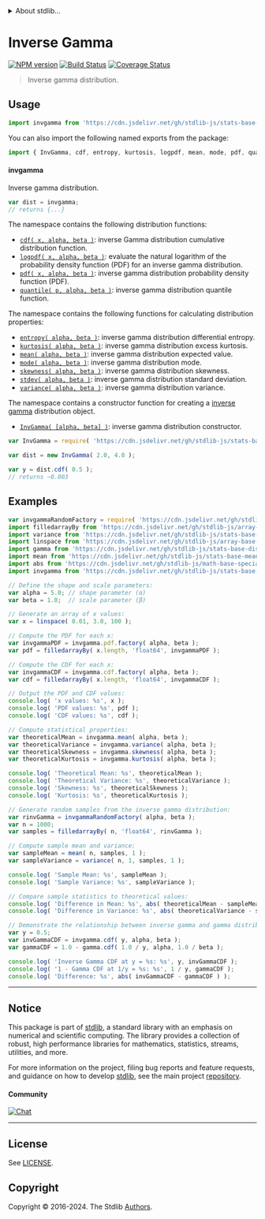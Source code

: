 <!--

@license Apache-2.0

Copyright (c) 2018 The Stdlib Authors.

Licensed under the Apache License, Version 2.0 (the "License");
you may not use this file except in compliance with the License.
You may obtain a copy of the License at

   http://www.apache.org/licenses/LICENSE-2.0

Unless required by applicable law or agreed to in writing, software
distributed under the License is distributed on an "AS IS" BASIS,
WITHOUT WARRANTIES OR CONDITIONS OF ANY KIND, either express or implied.
See the License for the specific language governing permissions and
limitations under the License.

-->


<details>
  <summary>
    About stdlib...
  </summary>
  <p>We believe in a future in which the web is a preferred environment for numerical computation. To help realize this future, we've built stdlib. stdlib is a standard library, with an emphasis on numerical and scientific computation, written in JavaScript (and C) for execution in browsers and in Node.js.</p>
  <p>The library is fully decomposable, being architected in such a way that you can swap out and mix and match APIs and functionality to cater to your exact preferences and use cases.</p>
  <p>When you use stdlib, you can be absolutely certain that you are using the most thorough, rigorous, well-written, studied, documented, tested, measured, and high-quality code out there.</p>
  <p>To join us in bringing numerical computing to the web, get started by checking us out on <a href="https://github.com/stdlib-js/stdlib">GitHub</a>, and please consider <a href="https://opencollective.com/stdlib">financially supporting stdlib</a>. We greatly appreciate your continued support!</p>
</details>

# Inverse Gamma

[![NPM version][npm-image]][npm-url] [![Build Status][test-image]][test-url] [![Coverage Status][coverage-image]][coverage-url] <!-- [![dependencies][dependencies-image]][dependencies-url] -->

> Inverse gamma distribution.



<section class="usage">

## Usage

```javascript
import invgamma from 'https://cdn.jsdelivr.net/gh/stdlib-js/stats-base-dists-invgamma@deno/mod.js';
```

You can also import the following named exports from the package:

```javascript
import { InvGamma, cdf, entropy, kurtosis, logpdf, mean, mode, pdf, quantile, skewness, stdev, variance } from 'https://cdn.jsdelivr.net/gh/stdlib-js/stats-base-dists-invgamma@deno/mod.js';
```

#### invgamma

Inverse gamma distribution.

```javascript
var dist = invgamma;
// returns {...}
```

The namespace contains the following distribution functions:

<!-- <toc pattern="*+(cdf|pdf|mgf|quantile)*"> -->

<div class="namespace-toc">

-   <span class="signature">[`cdf( x, alpha, beta )`][@stdlib/stats/base/dists/invgamma/cdf]</span><span class="delimiter">: </span><span class="description">inverse Gamma distribution cumulative distribution function.</span>
-   <span class="signature">[`logpdf( x, alpha, beta )`][@stdlib/stats/base/dists/invgamma/logpdf]</span><span class="delimiter">: </span><span class="description">evaluate the natural logarithm of the probability density function (PDF) for an inverse gamma distribution.</span>
-   <span class="signature">[`pdf( x, alpha, beta )`][@stdlib/stats/base/dists/invgamma/pdf]</span><span class="delimiter">: </span><span class="description">inverse gamma distribution probability density function (PDF).</span>
-   <span class="signature">[`quantile( p, alpha, beta )`][@stdlib/stats/base/dists/invgamma/quantile]</span><span class="delimiter">: </span><span class="description">inverse gamma distribution quantile function.</span>

</div>

<!-- </toc> -->

The namespace contains the following functions for calculating distribution properties:

<!-- <toc pattern="*+(entropy|kurtosis|mean|median|mode|skewness|stdev|variance)*"> -->

<div class="namespace-toc">

-   <span class="signature">[`entropy( alpha, beta )`][@stdlib/stats/base/dists/invgamma/entropy]</span><span class="delimiter">: </span><span class="description">inverse gamma distribution differential entropy.</span>
-   <span class="signature">[`kurtosis( alpha, beta )`][@stdlib/stats/base/dists/invgamma/kurtosis]</span><span class="delimiter">: </span><span class="description">inverse gamma distribution excess kurtosis.</span>
-   <span class="signature">[`mean( alpha, beta )`][@stdlib/stats/base/dists/invgamma/mean]</span><span class="delimiter">: </span><span class="description">inverse gamma distribution expected value.</span>
-   <span class="signature">[`mode( alpha, beta )`][@stdlib/stats/base/dists/invgamma/mode]</span><span class="delimiter">: </span><span class="description">inverse gamma distribution mode.</span>
-   <span class="signature">[`skewness( alpha, beta )`][@stdlib/stats/base/dists/invgamma/skewness]</span><span class="delimiter">: </span><span class="description">inverse gamma distribution skewness.</span>
-   <span class="signature">[`stdev( alpha, beta )`][@stdlib/stats/base/dists/invgamma/stdev]</span><span class="delimiter">: </span><span class="description">inverse gamma distribution standard deviation.</span>
-   <span class="signature">[`variance( alpha, beta )`][@stdlib/stats/base/dists/invgamma/variance]</span><span class="delimiter">: </span><span class="description">inverse gamma distribution variance.</span>

</div>

<!-- </toc> -->

The namespace contains a constructor function for creating a [inverse gamma][invgamma-distribution] distribution object.

<!-- <toc pattern="*ctor*"> -->

<div class="namespace-toc">

-   <span class="signature">[`InvGamma( [alpha, beta] )`][@stdlib/stats/base/dists/invgamma/ctor]</span><span class="delimiter">: </span><span class="description">inverse gamma distribution constructor.</span>

</div>

<!-- </toc> -->

```javascript
var InvGamma = require( 'https://cdn.jsdelivr.net/gh/stdlib-js/stats-base-dists-invgamma' ).InvGamma;

var dist = new InvGamma( 2.0, 4.0 );

var y = dist.cdf( 0.5 );
// returns ~0.003
```

</section>

<!-- /.usage -->

<section class="examples">

## Examples

<!-- eslint no-undef: "error" -->

```javascript
var invgammaRandomFactory = require( 'https://cdn.jsdelivr.net/gh/stdlib-js/random-base-invgamma' ).factory;
import filledarrayBy from 'https://cdn.jsdelivr.net/gh/stdlib-js/array-filled-by@deno/mod.js';
import variance from 'https://cdn.jsdelivr.net/gh/stdlib-js/stats-base-variance@deno/mod.js';
import linspace from 'https://cdn.jsdelivr.net/gh/stdlib-js/array-base-linspace@deno/mod.js';
import gamma from 'https://cdn.jsdelivr.net/gh/stdlib-js/stats-base-dists-gamma@deno/mod.js';
import mean from 'https://cdn.jsdelivr.net/gh/stdlib-js/stats-base-mean@deno/mod.js';
import abs from 'https://cdn.jsdelivr.net/gh/stdlib-js/math-base-special-abs@deno/mod.js';
import invgamma from 'https://cdn.jsdelivr.net/gh/stdlib-js/stats-base-dists-invgamma@deno/mod.js';

// Define the shape and scale parameters:
var alpha = 5.0; // shape parameter (α)
var beta = 1.0;  // scale parameter (β)

// Generate an array of x values:
var x = linspace( 0.01, 3.0, 100 );

// Compute the PDF for each x:
var invgammaPDF = invgamma.pdf.factory( alpha, beta );
var pdf = filledarrayBy( x.length, 'float64', invgammaPDF );

// Compute the CDF for each x:
var invgammaCDF = invgamma.cdf.factory( alpha, beta );
var cdf = filledarrayBy( x.length, 'float64', invgammaCDF );

// Output the PDF and CDF values:
console.log( 'x values: %s', x );
console.log( 'PDF values: %s', pdf );
console.log( 'CDF values: %s', cdf );

// Compute statistical properties:
var theoreticalMean = invgamma.mean( alpha, beta );
var theoreticalVariance = invgamma.variance( alpha, beta );
var theoreticalSkewness = invgamma.skewness( alpha, beta );
var theoreticalKurtosis = invgamma.kurtosis( alpha, beta );

console.log( 'Theoretical Mean: %s', theoreticalMean );
console.log( 'Theoretical Variance: %s', theoreticalVariance );
console.log( 'Skewness: %s', theoreticalSkewness );
console.log( 'Kurtosis: %s', theoreticalKurtosis );

// Generate random samples from the inverse gamma distribution:
var rinvGamma = invgammaRandomFactory( alpha, beta );
var n = 1000;
var samples = filledarrayBy( n, 'float64', rinvGamma );

// Compute sample mean and variance:
var sampleMean = mean( n, samples, 1 );
var sampleVariance = variance( n, 1, samples, 1 );

console.log( 'Sample Mean: %s', sampleMean );
console.log( 'Sample Variance: %s', sampleVariance );

// Compare sample statistics to theoretical values:
console.log( 'Difference in Mean: %s', abs( theoreticalMean - sampleMean ) );
console.log( 'Difference in Variance: %s', abs( theoreticalVariance - sampleVariance ) );

// Demonstrate the relationship between inverse gamma and gamma distributions:
var y = 0.5;
var invGammaCDF = invgamma.cdf( y, alpha, beta );
var gammaCDF = 1.0 - gamma.cdf( 1.0 / y, alpha, 1.0 / beta );

console.log( 'Inverse Gamma CDF at y = %s: %s', y, invGammaCDF );
console.log( '1 - Gamma CDF at 1/y = %s: %s', 1 / y, gammaCDF );
console.log( 'Difference: %s', abs( invGammaCDF - gammaCDF ) );
```

</section>

<!-- /.examples -->

<!-- Section for related `stdlib` packages. Do not manually edit this section, as it is automatically populated. -->

<section class="related">

</section>

<!-- /.related -->

<!-- Section for all links. Make sure to keep an empty line after the `section` element and another before the `/section` close. -->


<section class="main-repo" >

* * *

## Notice

This package is part of [stdlib][stdlib], a standard library with an emphasis on numerical and scientific computing. The library provides a collection of robust, high performance libraries for mathematics, statistics, streams, utilities, and more.

For more information on the project, filing bug reports and feature requests, and guidance on how to develop [stdlib][stdlib], see the main project [repository][stdlib].

#### Community

[![Chat][chat-image]][chat-url]

---

## License

See [LICENSE][stdlib-license].


## Copyright

Copyright &copy; 2016-2024. The Stdlib [Authors][stdlib-authors].

</section>

<!-- /.stdlib -->

<!-- Section for all links. Make sure to keep an empty line after the `section` element and another before the `/section` close. -->

<section class="links">

[npm-image]: http://img.shields.io/npm/v/@stdlib/stats-base-dists-invgamma.svg
[npm-url]: https://npmjs.org/package/@stdlib/stats-base-dists-invgamma

[test-image]: https://github.com/stdlib-js/stats-base-dists-invgamma/actions/workflows/test.yml/badge.svg?branch=main
[test-url]: https://github.com/stdlib-js/stats-base-dists-invgamma/actions/workflows/test.yml?query=branch:main

[coverage-image]: https://img.shields.io/codecov/c/github/stdlib-js/stats-base-dists-invgamma/main.svg
[coverage-url]: https://codecov.io/github/stdlib-js/stats-base-dists-invgamma?branch=main

<!--

[dependencies-image]: https://img.shields.io/david/stdlib-js/stats-base-dists-invgamma.svg
[dependencies-url]: https://david-dm.org/stdlib-js/stats-base-dists-invgamma/main

-->

[chat-image]: https://img.shields.io/gitter/room/stdlib-js/stdlib.svg
[chat-url]: https://app.gitter.im/#/room/#stdlib-js_stdlib:gitter.im

[stdlib]: https://github.com/stdlib-js/stdlib

[stdlib-authors]: https://github.com/stdlib-js/stdlib/graphs/contributors

[umd]: https://github.com/umdjs/umd
[es-module]: https://developer.mozilla.org/en-US/docs/Web/JavaScript/Guide/Modules

[deno-url]: https://github.com/stdlib-js/stats-base-dists-invgamma/tree/deno
[deno-readme]: https://github.com/stdlib-js/stats-base-dists-invgamma/blob/deno/README.md
[umd-url]: https://github.com/stdlib-js/stats-base-dists-invgamma/tree/umd
[umd-readme]: https://github.com/stdlib-js/stats-base-dists-invgamma/blob/umd/README.md
[esm-url]: https://github.com/stdlib-js/stats-base-dists-invgamma/tree/esm
[esm-readme]: https://github.com/stdlib-js/stats-base-dists-invgamma/blob/esm/README.md
[branches-url]: https://github.com/stdlib-js/stats-base-dists-invgamma/blob/main/branches.md

[stdlib-license]: https://raw.githubusercontent.com/stdlib-js/stats-base-dists-invgamma/main/LICENSE

[invgamma-distribution]: https://en.wikipedia.org/wiki/Inverse-gamma_distribution

<!-- <toc-links> -->

[@stdlib/stats/base/dists/invgamma/ctor]: https://github.com/stdlib-js/stats-base-dists-invgamma-ctor/tree/deno

[@stdlib/stats/base/dists/invgamma/entropy]: https://github.com/stdlib-js/stats-base-dists-invgamma-entropy/tree/deno

[@stdlib/stats/base/dists/invgamma/kurtosis]: https://github.com/stdlib-js/stats-base-dists-invgamma-kurtosis/tree/deno

[@stdlib/stats/base/dists/invgamma/mean]: https://github.com/stdlib-js/stats-base-dists-invgamma-mean/tree/deno

[@stdlib/stats/base/dists/invgamma/mode]: https://github.com/stdlib-js/stats-base-dists-invgamma-mode/tree/deno

[@stdlib/stats/base/dists/invgamma/skewness]: https://github.com/stdlib-js/stats-base-dists-invgamma-skewness/tree/deno

[@stdlib/stats/base/dists/invgamma/stdev]: https://github.com/stdlib-js/stats-base-dists-invgamma-stdev/tree/deno

[@stdlib/stats/base/dists/invgamma/variance]: https://github.com/stdlib-js/stats-base-dists-invgamma-variance/tree/deno

[@stdlib/stats/base/dists/invgamma/cdf]: https://github.com/stdlib-js/stats-base-dists-invgamma-cdf/tree/deno

[@stdlib/stats/base/dists/invgamma/logpdf]: https://github.com/stdlib-js/stats-base-dists-invgamma-logpdf/tree/deno

[@stdlib/stats/base/dists/invgamma/pdf]: https://github.com/stdlib-js/stats-base-dists-invgamma-pdf/tree/deno

[@stdlib/stats/base/dists/invgamma/quantile]: https://github.com/stdlib-js/stats-base-dists-invgamma-quantile/tree/deno

<!-- </toc-links> -->

</section>

<!-- /.links -->
